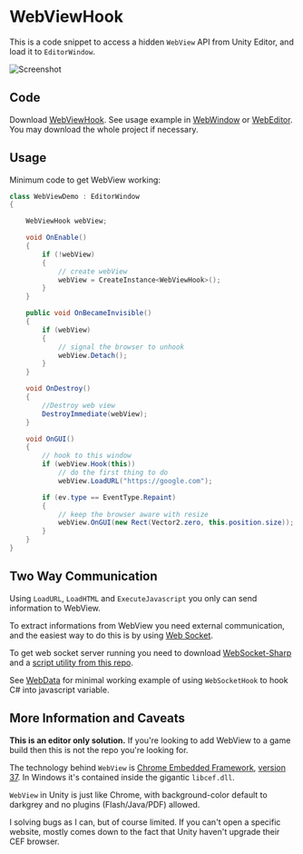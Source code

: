 # WebViewHook

This is a code snippet to access a hidden `WebView` API from Unity Editor, and load it to `EditorWindow`.

![Screenshot](Screenshots/Demo.png)

## Code

Download [WebViewHook](Assets/Editor/WebViewHook.cs). See usage example in [WebWindow](Assets/Editor/WebWindow.cs) or [WebEditor](Assets/Editor/WebEditor.cs). You may download the whole project if necessary.

## Usage

Minimum code to get WebView working:

```c#
class WebViewDemo : EditorWindow
{

    WebViewHook webView;

    void OnEnable()
    {
        if (!webView)
        {
            // create webView
            webView = CreateInstance<WebViewHook>();
        }
    }

    public void OnBecameInvisible()
    {
        if (webView)
        {
            // signal the browser to unhook
            webView.Detach();
        }
    }

    void OnDestroy()
    {
        //Destroy web view
        DestroyImmediate(webView);
    }

    void OnGUI()
    {
        // hook to this window
        if (webView.Hook(this))
            // do the first thing to do
            webView.LoadURL("https://google.com");

        if (ev.type == EventType.Repaint)
        {
            // keep the browser aware with resize
            webView.OnGUI(new Rect(Vector2.zero, this.position.size));
        }
    }
}
```

## Two Way Communication

Using `LoadURL`, `LoadHTML` and `ExecuteJavascript` you only can send information to WebView.

To extract informations from WebView you need external communication, and the easiest way to do this is by using [Web Socket](https://developer.mozilla.org/en-US/docs/Web/API/WebSockets_API).

To get web socket server running you need to download [WebSocket-Sharp](https://github.com/sta/websocket-sharp) and a [script utility from this repo](Assets/Editor/WebSocketHook.cs).

See [WebData](Assets/Editor/WebData.cs) for minimal working example of using `WebSocketHook` to hook C# into javascript variable.

## More Information and Caveats

**This is an editor only solution.** If you're looking to add WebView to a game build then this is not the repo you're looking for.

The technology behind `WebView` is [Chrome Embedded Framework](https://en.wikipedia.org/wiki/Chromium_Embedded_Framework), [version 37](https://twitter.com/willnode/status/955079655630913541). In Windows it's contained inside the gigantic `libcef.dll`.

`WebView` in Unity is just like Chrome, with background-color default to darkgrey and no plugins (Flash/Java/PDF) allowed.

I solving bugs as I can, but of course limited. If you can't open a specific website, mostly comes down to the fact that Unity haven't upgrade their CEF browser.
